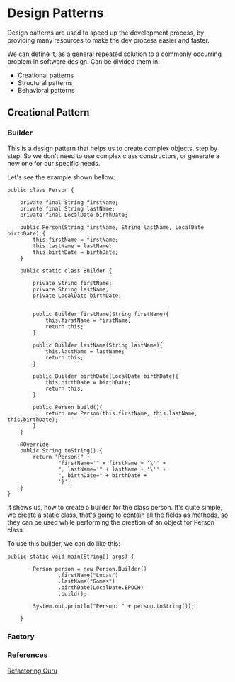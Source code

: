 # Design Patterns

Design patterns are used to speed up the development process, by providing many resources to make the dev process easier
and faster.

We can define it, as a general  repeated solution to a commonly occurring problem in software design.
Can be divided them in:

- Creational patterns
- Structural patterns
- Behavioral patterns

## Creational Pattern

### Builder

This is a design pattern that helps us to create complex objects, step by step. So we don't need to use complex
class constructors, or generate a new one for our specific needs. 

Let's see the example shown bellow:

```
public class Person {

    private final String firstName;
    private final String lastName;
    private final LocalDate birthDate;

    public Person(String firstName, String lastName, LocalDate birthDate) {
        this.firstName = firstName;
        this.lastName = lastName;
        this.birthDate = birthDate;
    }

    public static class Builder {

        private String firstName;
        private String lastName;
        private LocalDate birthDate;


        public Builder firstName(String firstName){
            this.firstName = firstName;
            return this;
        }

        public Builder lastName(String lastName){
            this.lastName = lastName;
            return this;
        }

        public Builder birthDate(LocalDate birthDate){
            this.birthDate = birthDate;
            return this;
        }

        public Person build(){
            return new Person(this.firstName, this.lastName, this.birthDate);
        }
    }

    @Override
    public String toString() {
        return "Person{" +
                "firstName='" + firstName + '\'' +
                ", lastName='" + lastName + '\'' +
                ", birthDate=" + birthDate +
                '}';
    }
}

```
It shows us, how to create a builder for the class person. It's quite simple, we create a 
static class, that's going to contain all the fields as methods, so they can be used while performing the creation of 
an object for Person class. 

To use this builder, we can do like this: 

```
public static void main(String[] args) {

        Person person = new Person.Builder()
                .firstName("Lucas")
                .lastName("Gomes")
                .birthDate(LocalDate.EPOCH)
                .build();

        System.out.println("Person: " + person.toString());

    }
```
### Factory


### References
[Refactoring Guru](https://refactoring.guru/)



